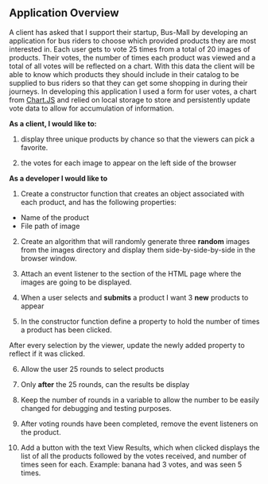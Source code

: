 
## Application Overview

A client has asked that I support their startup, Bus-Mall by developing an application for bus riders to choose which provided products they are most interested in. Each user gets to vote 25 times from a total of 20 images of products. 
Their votes, the number of times each product was viewed and a total of all votes will be reflected on a chart. With this data the client will be able to know which products they should include in their catalog to be supplied to bus riders so that they can get some shopping in during their journeys. In developing this application I used a form for user votes, a chart from [Chart.JS](https://www.chartjs.org/) and relied on local storage to store and persistently update vote data to allow for accumulation of information.

**As a client, I would like to:**

1. display three unique products by chance so that the viewers can pick a favorite.

2. the votes for each image to appear on the left side of the browser

**As a developer I would like to**

1. Create a constructor function that creates an object associated with each product, and has the following properties:

- Name of the product
- File path of image

2. Create an algorithm that will randomly generate three **random** images from the images directory and display them side-by-side-by-side in the browser window.

3. Attach an event listener to the section of the HTML page where the images are going to be displayed.

4. When a user selects and **submits** a product I want 3 **new** products to appear

5. In the constructor function define a property to hold the number of times a product has been clicked.

After every selection by the viewer, update the newly added property to reflect if it was clicked.

6. Allow the user 25 rounds to select products

7. Only **after** the 25 rounds, can the results be display

8. Keep the number of rounds in a variable to allow the number to be easily changed for debugging and testing purposes.

9. After voting rounds have been completed, remove the event listeners on the product.

10. Add a button with the text View Results, which when clicked displays the list of all the products followed by the votes received, and number of times seen for each. Example: banana had 3 votes, and was seen 5 times.
